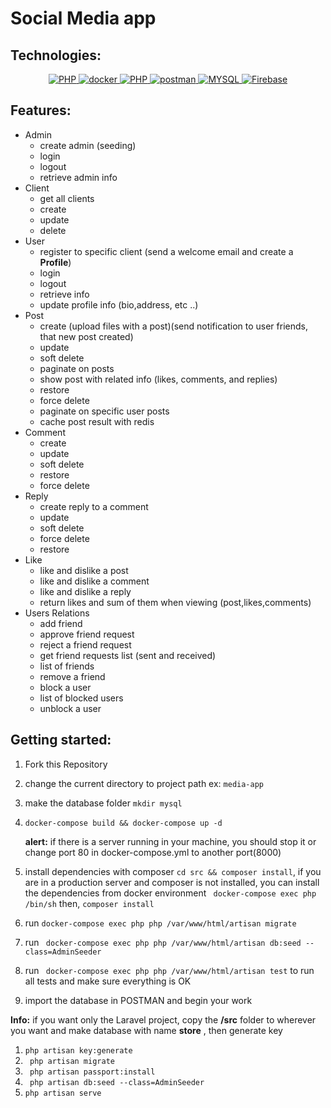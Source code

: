 # Social Media app
## Technologies:

<p align="center">
    <a href="#">
        <img src="https://img.shields.io/badge/-PHP-f5f5f5?style=for-the-badge&amp;labelColor=grey&amp;logo=PHP&amp;logoColor=white" alt="PHP" style="max-width:100%;">
    </a>
    <a href="#">
        <img src="https://img.shields.io/badge/-Docker-61dafb?style=for-the-badge&amp;labelColor=black&amp;logo=docker&amp;logoColor=61dafb" alt="docker" style="max-width:100%;">
    </a>
    <a href="#">
        <img src="https://img.shields.io/badge/-REDIS-f5f5f5?style=for-the-badge&amp;labelColor=red&amp;logo=redis&amp;logoColor=white" alt="PHP" style="max-width:100%;">
    </a>
    <a href="#">
        <img src="https://img.shields.io/badge/-Postman-F88C00?style=for-the-badge&amp;labelColor=black&amp;logo=postman&amp;logoColor=F88C00" alt="postman" style="max-width:100%;">
    </a>
    <a href="#">
        <img src="https://img.shields.io/badge/-MYSQL-f5f5f5?style=for-the-badge&amp;labelColor=09c&amp;logo=Mysql&amp;logoColor=white" alt="MYSQL" style="max-width:100%;">
    </a>
    <a href="#">
        <img src="https://img.shields.io/badge/-Firebase-white?style=for-the-badge&amp;labelColor=F88C00&amp;logo=FIREBASE&amp;logoColor=white" alt="Firebase" style="max-width:100%;">
    </a>
</p>

## Features:

* Admin
   - create admin (seeding)
   - login
   - logout
   - retrieve admin info
* Client
    - get all clients
    - create
    - update
    - delete
* User
  - register to specific client (send a welcome email and create a **Profile**)
  - login
  - logout
  - retrieve info
  - update profile info (bio,address, etc ..)
* Post
    - create (upload files with a post)(send notification to user friends, that new post created)
    - update
    - soft delete
    - paginate on posts
    - show post with related info (likes, comments, and replies)
    - restore
    - force delete
    - paginate on specific user posts
    - cache post result with redis
* Comment
    - create
    - update
    - soft delete
    - restore
    - force delete
* Reply
    - create reply to a comment
    - update
    - soft delete
    - force delete
    - restore
* Like
    - like and dislike a post
    - like and dislike a comment
    - like and dislike a reply
    - return likes and sum of them when viewing (post,likes,comments)
* Users Relations
    - add friend
    - approve friend request
    - reject a friend request
    - get friend requests list (sent and received)
    - list of friends
    - remove a friend
    - block a user
    - list of blocked users
    - unblock a user


## Getting started:
1. Fork this Repository
1. change the current directory to project path
   ex: ```media-app```
1. make the database folder ```mkdir mysql```
1. ``` docker-compose build && docker-compose up -d ```

    **alert:** </span> if there is a server running in your machine, you should stop it or change port 80 in docker-compose.yml to another port(8000)

1. install dependencies with composer ```cd src && composer install```, if you are in a production server and composer is not installed, you can install the dependencies from docker environment ``` docker-compose exec php /bin/sh``` then, ```composer install```
1. run ``` docker-compose exec php php /var/www/html/artisan migrate ```
1. run ``` docker-compose exec php php /var/www/html/artisan db:seed --class=AdminSeeder```
1. run ``` docker-compose exec php php /var/www/html/artisan test``` to run all tests and make sure everything is OK
1. import the database in POSTMAN and begin your work


**Info:** if you want only the Laravel project,
copy the  **/src** folder to wherever you want and  make database with name **store** , then generate key
1. ```php artisan key:generate```
1. ``` php artisan migrate```
1. ``` php artisan passport:install```
1. ``` php artisan db:seed --class=AdminSeeder```
1. ``` php artisan serve ```
